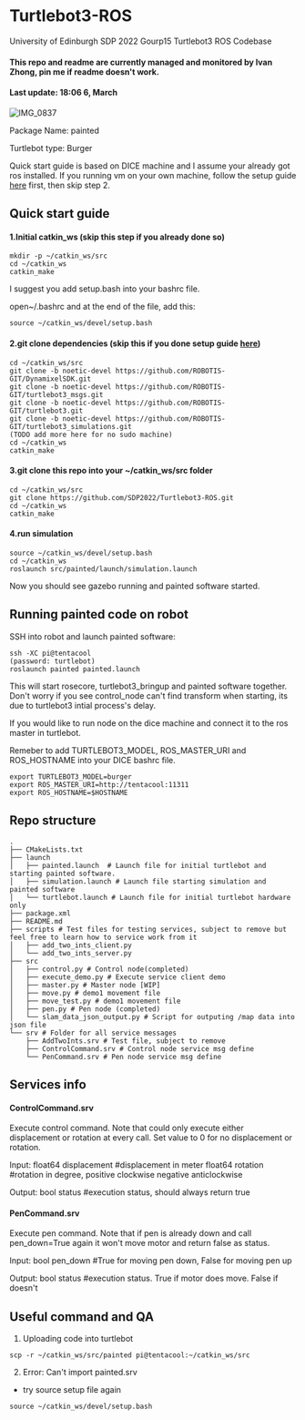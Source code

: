 # Turtlebot3-ROS
University of Edinburgh SDP 2022 Gourp15 Turtlebot3 ROS Codebase
#### This repo and readme are currently managed and monitored by Ivan Zhong, pin me if readme doesn't work.
#### Last update: 18:06 6, March

![IMG_0837](https://user-images.githubusercontent.com/16554153/156164482-addfe0e1-b855-40ec-a639-04a393f34f06.jpeg)


Package Name: painted

Turtlebot type: Burger

Quick start guide is based on DICE machine and I assume your already got ros installed.
If you running vm on your own machine, follow the setup guide [here](https://emanual.robotis.com/docs/en/platform/turtlebot3/quick-start/#pc-setup) first, then skip step 2.


## Quick start guide
#### 1.Initial catkin_ws (skip this step if you already done so)

```
mkdir -p ~/catkin_ws/src
cd ~/catkin_ws
catkin_make
```
I suggest you add setup.bash into your bashrc file.

open~/.bashrc and at the end of the file, add this:

```
source ~/catkin_ws/devel/setup.bash
```

#### 2.git clone dependencies (skip this if you done setup guide [here](https://emanual.robotis.com/docs/en/platform/turtlebot3/quick-start/#pc-setup))
```
cd ~/catkin_ws/src
git clone -b noetic-devel https://github.com/ROBOTIS-GIT/DynamixelSDK.git
git clone -b noetic-devel https://github.com/ROBOTIS-GIT/turtlebot3_msgs.git
git clone -b noetic-devel https://github.com/ROBOTIS-GIT/turtlebot3.git
git clone -b noetic-devel https://github.com/ROBOTIS-GIT/turtlebot3_simulations.git
(TODO add more here for no sudo machine)
cd ~/catkin_ws
catkin_make
```

#### 3.git clone this repo into your ~/catkin_ws/src folder
```
cd ~/catkin_ws/src
git clone https://github.com/SDP2022/Turtlebot3-ROS.git
cd ~/catkin_ws
catkin_make
```

#### 4.run simulation
```
source ~/catkin_ws/devel/setup.bash
cd ~/catkin_ws
roslaunch src/painted/launch/simulation.launch
```
Now you should see gazebo running and painted software started.

## Running painted code on robot
SSH into robot and launch painted software:
```
ssh -XC pi@tentacool
(password: turtlebot)
roslaunch painted painted.launch
```
This will start rosecore, turtlebot3_bringup and painted software together.
Don't worry if you see control_node can't find transform when starting, its due to turtlebot3 intial process's delay.

If you would like to run node on the dice machine and connect it to the ros master in turtlebot. 

Remeber to add TURTLEBOT3_MODEL, ROS_MASTER_URI and ROS_HOSTNAME into your DICE bashrc file.
```
export TURTLEBOT3_MODEL=burger
export ROS_MASTER_URI=http://tentacool:11311
export ROS_HOSTNAME=$HOSTNAME
```


## Repo structure

```
.
├── CMakeLists.txt
├── launch
│   ├── painted.launch  # Launch file for initial turtlebot and starting painted software.
│   ├── simulation.launch # Launch file starting simulation and painted software
│   └── turtlebot.launch # Launch file for initial turtlebot hardware only
├── package.xml
├── README.md
├── scripts # Test files for testing services, subject to remove but feel free to learn how to service work from it
│   ├── add_two_ints_client.py
│   └── add_two_ints_server.py
├── src
│   ├── control.py # Control node(completed)
│   ├── execute_demo.py # Execute service client demo
│   ├── master.py # Master node [WIP]
│   ├── move.py # demo1 movement file
│   ├── move_test.py # demo1 movement file
│   ├── pen.py # Pen node (completed)
│   └── slam_data_json_output.py # Script for outputing /map data into json file
└── srv # Folder for all service messages
    ├── AddTwoInts.srv # Test file, subject to remove
    ├── ControlCommand.srv # Control node service msg define
    └── PenCommand.srv # Pen node service msg define
```
## Services info
#### ControlCommand.srv
Execute control command. Note that could only execute either displacement or rotation at every call. 
Set value to 0 for no displacement or rotation.

Input:
float64 displacement #displacement in meter
float64 rotation #rotation in degree, positive clockwise negative anticlockwise

Output:
bool status #execution status, should always return true

#### PenCommand.srv
Execute pen command. Note that if pen is already down and call pen_down=True again it won't move motor and return false as status.

Input:
bool pen_down #True for moving pen down, False for moving pen up

Output:
bool status #execution status. True if motor does move. False if doesn't


## Useful command and QA
1. Uploading code into turtlebot
  ```
scp -r ~/catkin_ws/src/painted pi@tentacool:~/catkin_ws/src
  ```

2. Error: Can't import painted.srv

  - try source setup file again
  
  ```
source ~/catkin_ws/devel/setup.bash
  ```
